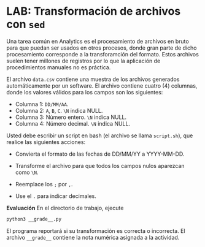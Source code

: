 LAB: Transformación de archivos con `sed`
================================================


Una tarea común en Analytics es el procesamiento de archivos en bruto para que puedan 
ser usados en otros procesos, donde gran parte de dicho procesamiento corresponde a la 
transforamción del formato. Estos archivos suelen tener millones de registros por lo que 
la aplicación de procedimientos manuales no es práctica.

El archivo `data.csv` contiene una muestra de los archivos generados automáticamente 
por un software. El archivo contiene cuatro (4) columnas, donde los valores válidos
para los campos son los siguientes:

* Columna 1: `DD/MM/AA`.
* Columna 2: `A`, `B`, `C`. `\N` indica NULL.
* Columna 3: Número entero. `\N` indica NULL.
* Columna 4: Número decimal. `\N` indica NULL.


Usted debe escribir un script en bash (el archivo se llama `script.sh`), que realice 
las siguientes acciones:


* Convierta el formato de las fechas de DD/MM/YY a YYYY-MM-DD.

* Transforme el archivo para que todos los campos nulos aparezcan como `\N`.

* Reemplace los `;` por `,`.

* Use el `.` para indicar decimales.

**Evaluación** En el directorio de trabajo, ejecute

```bash
python3 __grade__.py
````

El programa reportará si su transformación es correcta o incorrecta. El archivo `__grade__` contiene la nota numérica asignada a la actividad. 



